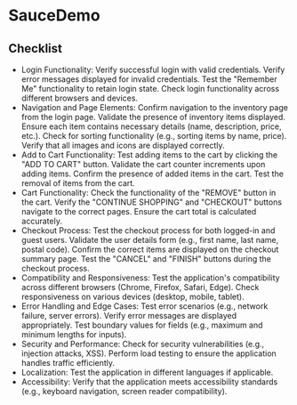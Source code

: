 # SauceDemo
## Checklist 
* Login Functionality:
 Verify successful login with valid credentials.
 Verify error messages displayed for invalid credentials.
 Test the "Remember Me" functionality to retain login state.
 Check login functionality across different browsers and devices.
* Navigation and Page Elements:
 Confirm navigation to the inventory page from the login page.
 Validate the presence of inventory items displayed.
 Ensure each item contains necessary details (name, description, price, etc.).
 Check for sorting functionality (e.g., sorting items by name, price).
 Verify that all images and icons are displayed correctly.
* Add to Cart Functionality:
 Test adding items to the cart by clicking the "ADD TO CART" button.
 Validate the cart counter increments upon adding items.
 Confirm the presence of added items in the cart.
 Test the removal of items from the cart.
* Cart Functionality:
 Check the functionality of the "REMOVE" button in the cart.
 Verify the "CONTINUE SHOPPING" and "CHECKOUT" buttons navigate to the correct pages.
 Ensure the cart total is calculated accurately.
* Checkout Process:
 Test the checkout process for both logged-in and guest users.
 Validate the user details form (e.g., first name, last name, postal code).
 Confirm the correct items are displayed on the checkout summary page.
 Test the "CANCEL" and "FINISH" buttons during the checkout process.
* Compatibility and Responsiveness:
 Test the application's compatibility across different browsers (Chrome, Firefox, Safari, Edge).
 Check responsiveness on various devices (desktop, mobile, tablet).
* Error Handling and Edge Cases:
 Test error scenarios (e.g., network failure, server errors).
 Verify error messages are displayed appropriately.
 Test boundary values for fields (e.g., maximum and minimum lengths for inputs).
* Security and Performance:
 Check for security vulnerabilities (e.g., injection attacks, XSS).
 Perform load testing to ensure the application handles traffic efficiently.
* Localization:
 Test the application in different languages if applicable.
* Accessibility:
 Verify that the application meets accessibility standards (e.g., keyboard navigation, screen reader compatibility).

